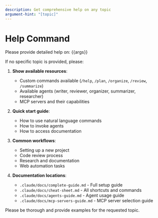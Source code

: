 ```yaml
---
description: Get comprehensive help on any topic
argument-hint: "[topic]"
---
```


# Help Command

Please provide detailed help on: {{args}}

If no specific topic is provided, please:

1. **Show available resources**:
   - Custom commands available (`/help`, `/plan`, `/organize`, `/review`, `/summarize`)
   - Available agents (writer, reviewer, organizer, summarizer, researcher)
   - MCP servers and their capabilities

2. **Quick start guide**:
   - How to use natural language commands
   - How to invoke agents
   - How to access documentation

3. **Common workflows**:
   - Setting up a new project
   - Code review process
   - Research and documentation
   - Web automation tasks

4. **Documentation locations**:
   - `.claude/docs/complete-guide.md` - Full setup guide
   - `.claude/docs/cheat-sheet.md` - All shortcuts and commands
   - `.claude/docs/agents-guide.md` - Agent usage guide
   - `.claude/docs/mcp-servers-guide.md` - MCP server selection guide

Please be thorough and provide examples for the requested topic.